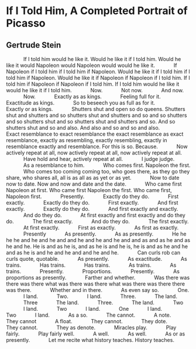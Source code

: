 # If I Told Him, A Completed Portrait of Picasso
## Gertrude Stein
            If I told him would he like it. Would he like it if I told him.
Would he like it would Napoleon would Napoleon would would he like it.
            If Napoleon if I told him if I told him if Napoleon. Would he like
it if I told him if I told him if Napoleon. Would he like it if Napoleon if
Napoleon if I told him. If I told him if Napoleon if Napoleon if I told him.
If I told him would he like it would he like it if I told him.
            Now.
            Not now.
            And now.
            Now.
            Exactly as as kings.
            Feeling full for it.
            Exactitude as kings.
            So to beseech you as full as for it.
            Exactly or as kings.
            Shutters shut and open so do queens. Shutters shut and shutters
and so shutters shut and shutters and so and so shutters and so shutters shut
and so shutters shut and shutters and so. And so shutters shut and so and
also. And also and so and so and also.
            Exact resemblance to exact resemblance the exact resemblance as
exact resemblance, exactly as resembling, exactly resembling, exactly in
resemblance exactly and resemblance. For this is so. Because.
            Now actively repeat at all, now actively repeat at all, now
actively repeat at all.
            Have hold and hear, actively repeat at all.
            I judge judge.
            As a resemblance to him.
            Who comes first. Napoleon the first.
            Who comes too coming coming too, who goes there, as they go they
share, who shares all, all is as all as as yet or as yet.
            Now to date now to date. Now and now and date and the date.
            Who came first Napoleon at first. Who came first Napoleon the
first. Who came first, Napoleon first.
            Presently.
            Exactly do they do.
            First exactly.
            Exactly do they do.
            First exactly.
            And first exactly.
            Exactly do they do.
            And first exactly and exactly.
            And do they do.
            At first exactly and first exactly and do they do.
            The first exactly.
            And do they do.
            The first exactly.
            At first exactly.
            First as exactly.
            As first as exactly.
            Presently
            As presently.
            As as presently.
            He he he he and he and he and and he and he and he and and as and
as he and as he and he. He is and as he is, and as he is and he is, he is and
as he and he and as he is and he and he and and he and he.
            Can curls rob can curls quote, quotable.
            As presently.
            As exactitude.
            As trains.
            Has trains.
            Has trains.
            As trains.
            As trains.
            Presently.
            Proportions.
            Presently.
            As proportions as presently.
            Farther and whether.
            Was there was there was there what was there was there what was
there was there there was there.
            Whether and in there.
            As even say so.
            One.
            I land.
            Two.
            I land.
            Three.
            The land.
            Three
            The land.
            Three.
            The land.
            Two
            I land.
            Two
            I land.
            One
            I land.
            Two
            I land.
            As a so.
            The cannot.
            A note.
            They cannot
            A float.
            They cannot.
            They dote.
            They cannot.
            They as denote.
            Miracles play.
            Play fairly.
            Play fairly well.
            A well.
            As well.
            As or as presently.
            Let me recite what history teaches. History teaches.